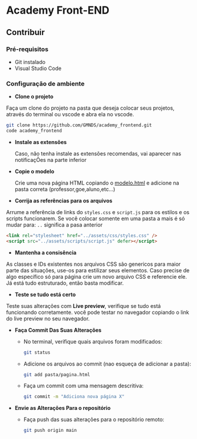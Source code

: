 # Academy Front-END

## Contribuir

### Pré-requisitos

- Git instalado
- Visual Studio Code

### Configuração de ambiente

- **Clone o projeto**

Faça um clone do projeto na pasta que deseja colocar seus projetos, através do terminal ou vscode e abra ela no vscode.

```bash
git clone https://github.com/GMNDS/academy_frontend.git
code academy_frontend
```

- **Instale as extensões**

  Caso, não tenha instale as extensões recomendas, vai aparecer nas notificaçÕes na parte inferior

- **Copie o modelo**

  Crie uma nova página HTML copiando o [modelo.html](modelo.html) e adicione na pasta correta (professor,goe,aluno,etc...)

- **Corrija as referências para os arquivos**

Arrume a referência de links do `styles.css` e `script.js` para os estilos e os scripts funcionarem. Se você colocar somente em uma pasta a mais é só mudar para: `..` significa a pasa anterior

```html
<link rel="stylesheet" href="../assets/css/styles.css" />
<script src="../assets/scripts/script.js" defer></script>
```

- **Mantenha a consisência**

As classes e IDs existentes nos arquivos CSS são genericos para maior parte das situações, use-os para estilizar seus elementos. Caso precise de algo específico só para página crie um novo arquivo CSS e referencie ele. Já está tudo estruturado, então basta modificar.

- **Teste se tudo está certo**

Teste suas alterações com **Live preview**, verifique se tudo está funcionando corretamente. você pode testar no navegador copiando o link do live preview no seu navegador.

- **Faça Commit Das Suas Alterações**

  - No terminal, verifique quais arquivos foram modificados:
    ```bash
    git status
    ```
  - Adicione os arquivos ao commit (nao esqueça de adicionar a pasta):

    ```bash
    git add pasta/pagina.html
    ```

  - Faça um commit com uma mensagem descritiva:
    ```bash
    git commit -m "Adiciona nova página X"
    ```

- **Envie as Alterações Para o repositório**

  - Faça push das suas alterações para o repositório remoto:
    ```bash
    git push origin main
    ```

